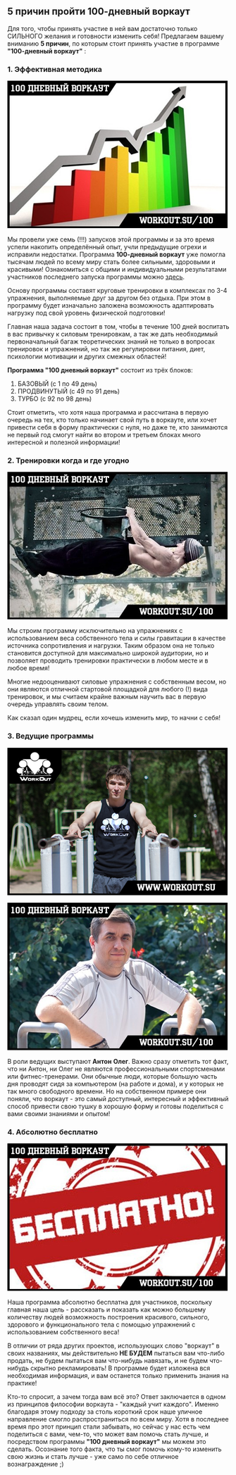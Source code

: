 ## 5 причин пройти 100-дневный воркаут

Для того, чтобы принять участие в ней вам достаточно только СИЛЬНОГО желания и готовности изменить себя! Предлагаем вашему вниманию **5 причин**, по которым стоит принять участие в программе **"100-дневный воркаут"** : 

### 1. Эффективная методика

![](src/img/reason1.jpg)

Мы провели уже семь (!!!) запусков этой программы и за это время успели накопить определённый опыт, учли предыдущие огрехи и исправили недостатки. Программа **100-дневный воркаут** уже помогла тысячам людей по всему миру стать более сильными, здоровыми и красивыми! Ознакомиться с общими и индивидуальными результатами участников последнего запуска программы можно [здесь](http://workout.su/100). 

Основу программы составят круговые тренировки в комплексах по 3-4 упражнения, выполняемые друг за другом без отдыха. При этом в программу будет изначально заложена возможность адаптировать нагрузку под свой уровень физической подготовки! 

Главная наша задача состоит в том, чтобы в течение 100 дней воспитать в вас привычку к силовым тренировкам, а так же дать необходимый первоначальный багаж теоретических знаний не только в вопросах тренировок и упражнений, но так же регулировки питания, диет, психологии мотивации и других смежных областей! 

**Программа "100 дневный воркаут"** состоит из трёх блоков: 

1. БАЗОВЫЙ (с 1 по 49 день) 
2. ПРОДВИНУТЫЙ (с 49 по 91 день) 
3. ТУРБО (с 92 по 98 день) 

Стоит отметить, что хотя наша программа и рассчитана в первую очередь на тех, кто только начинает свой путь в воркауте, или хочет привести себя в форму практически с нуля, но даже те, кто занимаются не первый год смогут найти во втором и третьем блоках много интересной и полезной информации! 

### 2. Тренировки когда и где угодно

![](src/img/reason2.jpg)

Мы строим программу исключительно на упражнениях с использованием веса собственного тела и силы гравитации в качестве источника сопротивления и нагрузки. Таким образом она не только становится доступной для максимально широкой аудитории, но и позволяет проводить тренировки практически в любом месте и в любое время! 

Многие недооценивают силовые упражнения с собственным весом, но они являются отличной стартовой площадкой для любого (!) вида тренировок, и мы считаем крайне важным научить вас в первую очередь управлять своим телом. 

Как сказал один мудрец, если хочешь изменить мир, то начни с себя! 

### 3. Ведущие программы

![](src/img/reason3.jpg)

![](src/img/reason4.jpg)

В роли ведущих выступают **Антон** **Олег**. Важно сразу отметить тот факт, что ни Антон, ни Олег не являются профессиональными спортсменами или фитнес-тренерами. Они обычные люди, которые большую часть дня проводят сидя за компьютером (на работе и дома), и у которых не так много свободного времени. Но на собственном примере они поняли, что воркаут - это самый доступный, интересный и эффективный способ привести свою тушку в хорошую форму и готовы поделиться с вами своими знаниями и опытом! 

### 4. Абсолютно бесплатно

![](src/img/reason6.jpg)

Наша программа абсолютно бесплатна для участников, поскольку главная наша цель - рассказать и показать как можно большему количеству людей возможность построения красивого, сильного, здорового и функционального тела с помощью упражнений с использованием собственного веса! 

В отличии от ряда других проектов, использующих слово "воркаут" в своих названиях, мы действительно **НЕ БУДЕМ** пытаться вам что-либо продать, не будем пытаться вам что-нибудь навязать, и не будем что-нибудь скрытно рекламировать! В программе будет изложена вся необходимая информация, и вам останется только применить знания на практике! 

Кто-то спросит, а зачем тогда вам всё это? Ответ заключается в одном из принципов философии воркаута - "каждый учит каждого". Именно благодаря этому подходу за столь короткий срок наше уличное направление смогло распространиться по всем миру. Хотя в последнее время про этот принцип стали забывать, но сейчас у нас есть чем поделиться с вами, чем-то, что может вам помочь стать лучше, и посредством программы **"100 дневный воркаут"** мы можем это сделать. Осознание того факта, что ты смог помочь кому-то изменить свою жизнь и стать лучше - уже само по себе отличное вознаграждение ;) 

